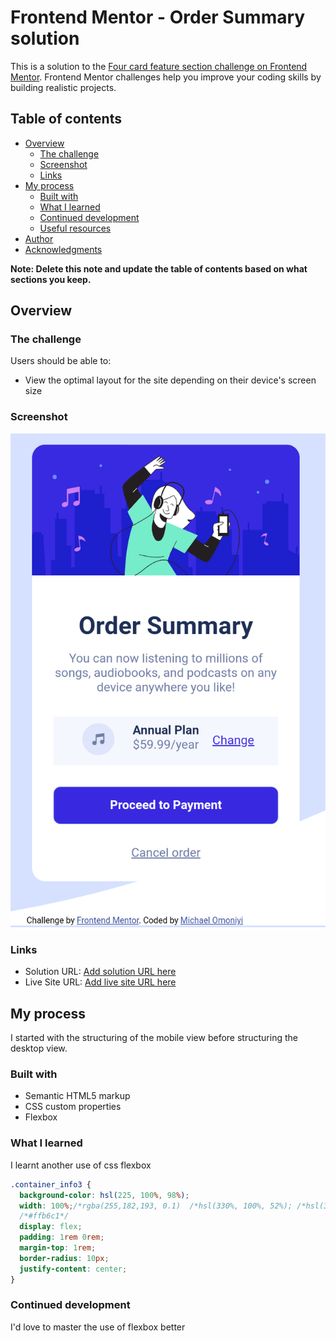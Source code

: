 # Frontend Mentor - Order Summary solution

This is a solution to the [Four card feature section challenge on Frontend Mentor](https://www.frontendmentor.io/challenges/four-card-feature-section-weK1eFYK). Frontend Mentor challenges help you improve your coding skills by building realistic projects. 

## Table of contents

- [Overview](#overview)
  - [The challenge](#the-challenge)
  - [Screenshot](#screenshot)
  - [Links](#links)
- [My process](#my-process)
  - [Built with](#built-with)
  - [What I learned](#what-i-learned)
  - [Continued development](#continued-development)
  - [Useful resources](#useful-resources)
- [Author](#author)
- [Acknowledgments](#acknowledgments)

**Note: Delete this note and update the table of contents based on what sections you keep.**

## Overview

### The challenge

Users should be able to:

- View the optimal layout for the site depending on their device's screen size

### Screenshot

![](./images/Screenshot_20220708-021853.png)


### Links

- Solution URL: [Add solution URL here](https://github.com/MichaelOmoniyi/TECHATON-Project-)
- Live Site URL: [Add live site URL here](https://techathon-omons.netlify.app/)

## My process
I started with the structuring of the mobile view before structuring the desktop view.

### Built with

- Semantic HTML5 markup
- CSS custom properties
- Flexbox

### What I learned

I learnt another use of css flexbox

```css
.container_info3 {
  background-color: hsl(225, 100%, 98%);
  width: 100%;/*rgba(255,182,193, 0.1)  /*hsl(330%, 100%, 52%); /*hsl(351, 100%, 55%);*/
  /*#ffb6c1*/
  display: flex;
  padding: 1rem 0rem;
  margin-top: 1rem;
  border-radius: 10px;
  justify-content: center;
}
```
### Continued development

I'd love to master the use of flexbox better
